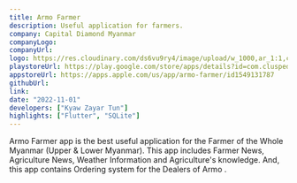 ```yaml
---
title: Armo Farmer
description: Useful application for farmers.
company: Capital Diamond Myanmar
companyLogo:
companyUrl:
logo: https://res.cloudinary.com/ds6vu9ry4/image/upload/w_1000,ar_1:1,c_fill,g_auto,e_art:hokusai/v1722995658/projects/5_bbpji2.png
playstoreUrl: https://play.google.com/store/apps/details?id=com.cluspedia.armo
appstoreUrl: https://apps.apple.com/us/app/armo-farmer/id1549131787
githubUrl:
link:
date: "2022-11-01"
developers: ["Kyaw Zayar Tun"]
highlights: ["Flutter", "SQLite"]
---
```


Armo Farmer app is the best useful application for the Farmer of the Whole Myanmar (Upper & Lower Myanmar).
This app includes Farmer News, Agriculture News, Weather Information and Agriculture's knowledge.
And, this app contains Ordering system for the Dealers of Armo .
